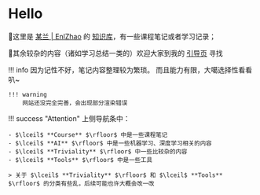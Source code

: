# Hello

  💬这里是 [某兰 | EnlZhao](https://enlzhao.github.io/Blog/about/) 的 [知识库](https://enlzhao.github.io/Notebook)，有一些课程笔记或者学习记录；
  
  💬其余较杂的内容（诸如学习总结一类的）欢迎大家到我的 [引导页](https://enlzhao.github.io/) 寻找
  
!!! info 
    因为记性不好，笔记内容整理较为繁琐。
    而且能力有限，大噶选择性看看叭~

    !!! warning
        网站还没完全完善，会出现部分渲染错误

!!! success "Attention"
    上侧导航条中：

    - $\lceil$ **Course** $\rfloor$ 中是一些课程笔记
    - $\lceil$ **AI** $\rfloor$ 中是一些机器学习、深度学习相关的内容
    - $\lceil$ **Triviality** $\rfloor$ 中一些比较杂的内容
    - $\lceil$ **Tools** $\rfloor$ 中是一些工具

    > 关于 $\lceil$ **Triviality** $\rfloor$ 和 $\lceil$ **Tools** $\rfloor$ 的分类有些乱，后续可能也许大概会改一改


